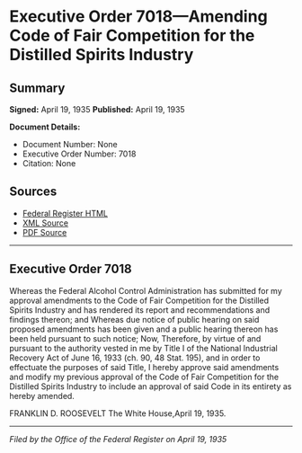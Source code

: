 # Executive Order 7018—Amending Code of Fair Competition for the Distilled Spirits Industry

## Summary

**Signed:** April 19, 1935
**Published:** April 19, 1935

**Document Details:**
- Document Number: None
- Executive Order Number: 7018
- Citation: None

## Sources
- [Federal Register HTML](https://www.presidency.ucsb.edu/documents/executive-order-7018-amending-code-fair-competition-for-the-distilled-spirits-industry)
- [XML Source](None)
- [PDF Source](None)

---

## Executive Order 7018

Whereas the Federal Alcohol Control Administration has submitted for my approval amendments to the Code of Fair Competition for the Distilled Spirits Industry and has rendered its report and recommendations and findings thereon; and
Whereas due notice of public hearing on said proposed amendments has been given and a public hearing thereon has been held pursuant to such notice;
Now, Therefore, by virtue of and pursuant to the authority vested in me by Title I of the National Industrial Recovery Act of June 16, 1933 (ch. 90, 48 Stat. 195), and in order to effectuate the purposes of said Title, I hereby approve said amendments and modify my previous approval of the Code of Fair Competition for the Distilled Spirits Industry to include an approval of said Code in its entirety as hereby amended.

FRANKLIN D. ROOSEVELT
The White House,April 19, 1935.

---

*Filed by the Office of the Federal Register on April 19, 1935*
